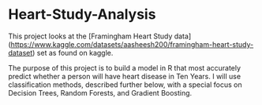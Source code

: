 # Heart-Study-Analysis

This project looks at the [Framingham Heart Study data] (https://www.kaggle.com/datasets/aasheesh200/framingham-heart-study-dataset) set as found on kaggle.

The purpose of this project is to build a model in R that most accurately predict whether a person will have heart disease in Ten Years. I will use classification methods, described further below, with a special focus on Decision Trees, Random Forests, and Gradient Boosting.
